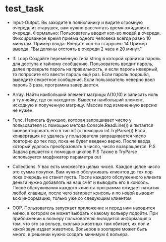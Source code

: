 # test_task

- Input-Output.
Вы заходите в поликлинику и видите огромную очередь из старушек, вам нужно рассчитать время ожидания в очереди.
Формально:
Пользователь вводит кол-во людей в очереди. Фиксированное время приема одного человека всегда равно 10 минутам.
Пример ввода: Введите кол-во старушек: 14
Пример вывода: "Вы должны отстоять в очереди 2 часа и 20 минут."

- If. Loop
Создайте переменную типа string в которой хранится пароль для доступа к тайному сообщению. Пользователь вводит пароль, далее проверьте пароль на правильность, и если пароль неверный, то попросите его ввести пароль ещё раз. Если пароль подошёл, выведите секретное сообщение.
Если пользователь неверно ввел пароль 3 раза, программа завершается.

- Array.
Найти наибольший элемент матрицы A(10,10) и записать ноль в ту ячейку, где он находится. Вывести наибольший элемент, исходную и полученную матрицу.
Массив под измененную версию не нужен.

- Func.
Написать функцию, которая запрашивает число у пользователя (с помощью метода Console.ReadLine()) и пытается сконвертировать его в тип int (с помощью int.TryParse())
Если конвертация не удалась у пользователя запрашивается число повторно до тех пор, пока не будет введено верно. После ввода, который удалось преобразовать в число, число возвращается.
P.S Задача решается с помощью циклов
P.S Также в TryParse используется модфикатор параметра out

- Collections.
У вас есть множество целых чисел. Каждое целое число это сумма покупки.
Вам нужно обслуживать клиентов до тех пор пока очередь не станет пуста.
После каждого обслуженного клиента деньги нужно добавлять на наш счёт и выводить его в консоль.
После обслуживания каждого клиента программа ожидает нажатия любой клавиши, после чего затирает консоль и по новой выводит всю информацию, только уже со следующим клиентом

- OOP.
Пользователь запускает приложение и перед ним находится меню, в котором он может выбрать к какому вольеру подойти. При приближении к вольеру пользователю выводится информация о том, что это за вольер, сколько животных там обитает, их пол и какой звук издает животное.
Вольеров в зоопарке может быть много, в решении нужно создать минимум 4 вольера.
